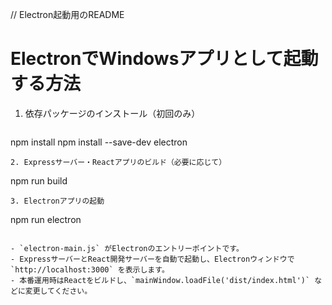 // Electron起動用のREADME

# ElectronでWindowsアプリとして起動する方法

1. 依存パッケージのインストール（初回のみ）
   ```
npm install
npm install --save-dev electron
   ```
2. Expressサーバー・Reactアプリのビルド（必要に応じて）
   ```
npm run build
   ```
3. Electronアプリの起動
   ```
npm run electron
   ```

- `electron-main.js` がElectronのエントリーポイントです。
- ExpressサーバーとReact開発サーバーを自動で起動し、Electronウィンドウで `http://localhost:3000` を表示します。
- 本番運用時はReactをビルドし、`mainWindow.loadFile('dist/index.html')` などに変更してください。
